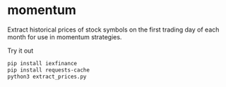 # momentum

Extract historical prices of stock symbols on the first trading day of each month
for use in momentum strategies.

Try it out
```bash
pip install iexfinance
pip install requests-cache
python3 extract_prices.py
```
